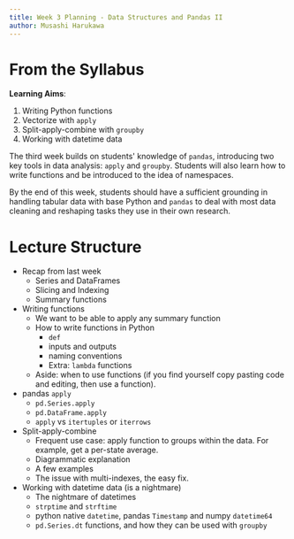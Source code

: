 ```yaml
---
title: Week 3 Planning - Data Structures and Pandas II
author: Musashi Harukawa
---
```


# From the Syllabus

**Learning Aims**:

1. Writing Python functions
2. Vectorize with `apply`
3. Split-apply-combine with `groupby`
4. Working with datetime data

The third week builds on students' knowledge of `pandas`, introducing two key tools in data analysis: `apply` and `groupby`. Students will also learn how to write functions and be introduced to the idea of namespaces.

By the end of this week, students should have a sufficient grounding in handling tabular data with base Python and `pandas` to deal with most data cleaning and reshaping tasks they use in their own research.

# Lecture Structure

- Recap from last week
    - Series and DataFrames
    - Slicing and Indexing
    - Summary functions
- Writing functions
    - We want to be able to apply any summary function
    - How to write functions in Python
        - `def`
        - inputs and outputs
        - naming conventions
        - Extra: `lambda` functions
    - Aside: when to use functions (if you find yourself copy pasting code and editing, then use a function).
- pandas `apply`
    - `pd.Series.apply`
    - `pd.DataFrame.apply`
    - `apply` vs `itertuples` or `iterrows`
- Split-apply-combine
    - Frequent use case: apply function to groups within the data. For example, get a per-state average.
    - Diagrammatic explanation
    - A few examples
    - The issue with multi-indexes, the easy fix.
- Working with datetime data (is a nightmare)
    - The nightmare of datetimes
    - `strptime` and `strftime`
    - python native `datetime`, pandas `Timestamp` and numpy `datetime64`
    - `pd.Series.dt` functions, and how they can be used with `groupby`
